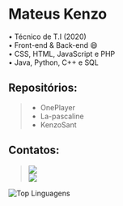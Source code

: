 # Mateus Kenzo


 • Técnico de T.I (2020) <br>
 • Front-end & Back-end 😄 <br>
 • CSS, HTML, JavaScript e PHP <br>
 • Java, Python, C++ e SQL <br>

## Repositórios:
>- OnePlayer 
>- La-pascaline
>- KenzoSant

## Contatos:
> <div><a href="https://www.linkedin.com/in/mateus-kenzo-dos-santos" target="_blank"><img src="https://img.shields.io/badge/-LinkedIn-%230077B5?style=for-the-badge&logo=linkedin&logoColor=white" target="_blank"></a> <br>
> <a href = "mailto:mateuskenzo_santos@hotmail.com"><img src="https://img.shields.io/badge/-Email-%23333?style=for-the-badge&logo=Gmail&logoColor=white" target="_blank"></a></div>

![Top Linguagens](https://github-readme-stats.vercel.app/api/top-langs/?username=KenzoSant&layout=compact&langs_count=16&theme=dark)

<!--
**KenzoSant/KenzoSant** is a ✨ _special_ ✨ repository because its `README.md` (this file) appears on your GitHub profile.

Here are some ideas to get you started:

- 🔭 I’m currently working on ...
- 🌱 I’m currently learning ...
- 👯 I’m looking to collaborate on ...
- 🤔 I’m looking for help with ...
- 💬 Ask me about ...
- 📫 How to reach me: ...
- 😄 Pronouns: ...
- ⚡ Fun fact: ...
-->
